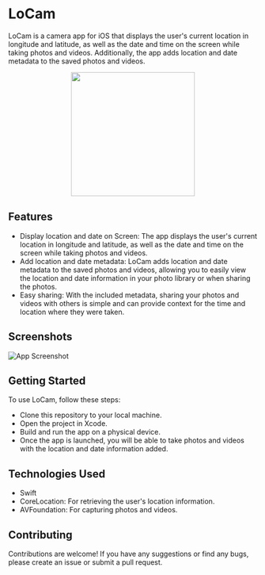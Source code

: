 # LoCam

LoCam is a camera app for iOS that displays the user's current location in longitude and latitude, as well as the date and time on the screen while taking photos and videos. Additionally, the app adds location and date metadata to the saved photos and videos.

<p align="center">
    <img src="https://github.com/graygoos/LoCam/assets/52054174/bc63da41-b8e3-4804-be8f-9bf52b51cf22" width="250" height="250">
</p>

## Features

* Display location and date on Screen: The app displays the user's current location in longitude and latitude, as well as the date and time on the screen while taking photos and videos.  
* Add location and date metadata: LoCam adds location and date metadata to the saved photos and videos, allowing you to easily view the location and date information in your photo library or when sharing the photos.    
* Easy sharing: With the included metadata, sharing your photos and videos with others is simple and can provide context for the time and location where they were taken.

## Screenshots

![App Screenshot](https://via.placeholder.com/468x300?text=App+Screenshot+Here)

## Getting Started

To use LoCam, follow these steps:

* Clone this repository to your local machine.
* Open the project in Xcode.
* Build and run the app on a physical device.
* Once the app is launched, you will be able to take photos and videos with the location and date information added.

## Technologies Used

* Swift  
* CoreLocation: For retrieving the user's location information.  
* AVFoundation: For capturing photos and videos.  

## Contributing

Contributions are welcome! If you have any suggestions or find any bugs, please create an issue or submit a pull request.
